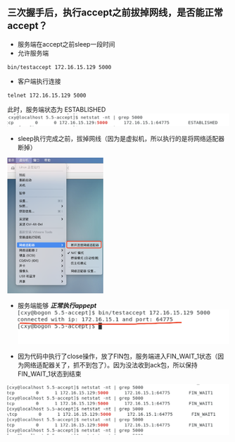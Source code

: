 
## 三次握手后，执行accept之前拔掉网线，是否能正常accept？

- 服务端在accept之前sleep一段时间
- 允许服务端
```shell
bin/testaccept 172.16.15.129 5000
```
- 客户端执行连接
```
telnet 172.16.15.129 5000
```
此时，服务端状态为 ESTABLISHED
![established1.png](./image/established1.png)

- sleep执行完成之前，拔掉网线（因为是虚拟机，所以执行的是将网络适配器断掉）

<img src="./image/vmware.png" style="zoom:30%">

- 服务端能够 ***正常执行appept***
![accept_succ.png](./image/accept_succ.png)

- 因为代码中执行了close操作，放了FIN包，服务端进入FIN_WAIT_1状态（因为网络适配器关了，抓不到包了）。因为没法收到ack包，所以保持FIN_WAIT_1状态到结束

![fin_wait_1.png](./image/fin_wait_1.png)
